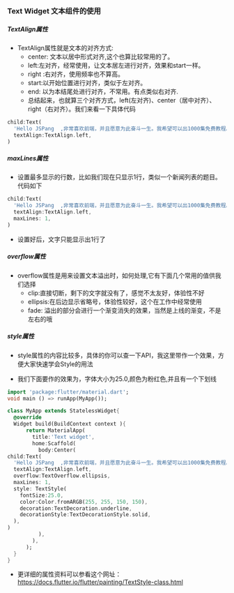 ### Text Widget 文本组件的使用

##### TextAlign属性

* TextAlign属性就是文本的对齐方式:
    * center: 文本以居中形式对齐,这个也算比较常用的了。
    * left:左对齐，经常使用，让文本居左进行对齐，效果和start一样。
    * right :右对齐，使用频率也不算高。
    * start:以开始位置进行对齐，类似于左对齐。
    * end: 以为本结尾处进行对齐，不常用。有点类似右对齐.
    * 总结起来，也就算三个对齐方式，left(左对齐)、center（居中对齐）、right（右对齐）。我们来看一下具体代码
```dart
child:Text(
  'Hello JSPang  ,非常喜欢前端，并且愿意为此奋斗一生。我希望可以出1000集免费教程。',
  textAlign:TextAlign.left,
)
```

##### maxLines属性

* 设置最多显示的行数，比如我们现在只显示1行，类似一个新闻列表的题目。代码如下
```dart
child:Text(
  'Hello JSPang  ,非常喜欢前端，并且愿意为此奋斗一生。我希望可以出1000集免费教程。',
  textAlign:TextAlign.left,
  maxLines: 1,
)
```
* 设置好后，文字只能显示出1行了

##### overflow属性

* overflow属性是用来设置文本溢出时，如何处理,它有下面几个常用的值供我们选择
    * clip:直接切断，剩下的文字就没有了，感觉不太友好，体验性不好
    * ellipsis:在后边显示省略号，体验性较好，这个在工作中经常使用
    * fade: 溢出的部分会进行一个渐变消失的效果，当然是上线的渐变，不是左右的哦

##### style属性

* style属性的内容比较多，具体的你可以查一下API，我这里带作一个效果，方便大家快速学会Style的用法

* 我们下面要作的效果为，字体大小为25.0,颜色为粉红色,并且有一个下划线

```dart
import 'package:flutter/material.dart';
void main () => runApp(MyApp());

class MyApp extends StatelessWidget{
  @override
  Widget build(BuildContext context ){
      return MaterialApp(
        title:'Text widget',
        home:Scaffold(
          body:Center(
child:Text(
  'Hello JSPang  ,非常喜欢前端，并且愿意为此奋斗一生。我希望可以出1000集免费教程。',
  textAlign:TextAlign.left,
  overflow:TextOverflow.ellipsis,
  maxLines: 1,
  style: TextStyle(
    fontSize:25.0,
    color:Color.fromARGB(255, 255, 150, 150),
    decoration:TextDecoration.underline,
    decorationStyle:TextDecorationStyle.solid,
  ),
)
          ),
        ),
      );
  }
}
```
* 更详细的属性资料可以参看这个网址：https://docs.flutter.io/flutter/painting/TextStyle-class.html